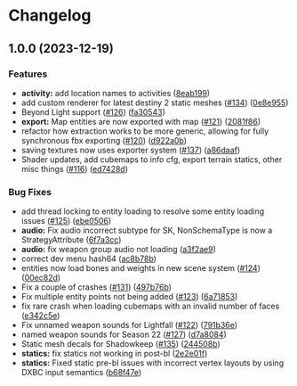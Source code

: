 # Changelog

## 1.0.0 (2023-12-19)


### Features

* **activity:** add location names to activities ([8eab199](https://github.com/DeltaDesigns/Charm/commit/8eab19977571bfbabe80d881e382f34464ec92b0))
* add custom renderer for latest destiny 2 static meshes ([#134](https://github.com/DeltaDesigns/Charm/issues/134)) ([0e8e955](https://github.com/DeltaDesigns/Charm/commit/0e8e9555a1466e8cb00d46febc295201eb9e9c5b))
* Beyond Light support ([#126](https://github.com/DeltaDesigns/Charm/issues/126)) ([fa30543](https://github.com/DeltaDesigns/Charm/commit/fa30543b16ec63776597ee74fc1a4540a128c260))
* **export:** Map entities are now exported with map ([#121](https://github.com/DeltaDesigns/Charm/issues/121)) ([2081f86](https://github.com/DeltaDesigns/Charm/commit/2081f8633e0b4eb7719b03ed9ef1ca28bdefb2db))
* refactor how extraction works to be more generic, allowing for fully synchronous fbx exporting ([#120](https://github.com/DeltaDesigns/Charm/issues/120)) ([d922a0b](https://github.com/DeltaDesigns/Charm/commit/d922a0b048d08f1d1b835ee0d79fdfe237fa89d2))
* saving textures now uses exporter system ([#137](https://github.com/DeltaDesigns/Charm/issues/137)) ([a86daaf](https://github.com/DeltaDesigns/Charm/commit/a86daaf03335e97ad98def8859c3051918b5c85b))
* Shader updates, add cubemaps to info cfg, export terrain statics, other misc things ([#116](https://github.com/DeltaDesigns/Charm/issues/116)) ([ed7428d](https://github.com/DeltaDesigns/Charm/commit/ed7428d39cb2386e84290fc39e6608836cb0a7a0))


### Bug Fixes

* add thread locking to entity loading to resolve some entity loading issues ([#125](https://github.com/DeltaDesigns/Charm/issues/125)) ([ebe0506](https://github.com/DeltaDesigns/Charm/commit/ebe0506ea1548f6395a1c70df9da2b316bd730ad))
* **audio:** Fix audio incorrect subtype for SK, NonSchemaType is now a StrategyAttribute ([6f7a3cc](https://github.com/DeltaDesigns/Charm/commit/6f7a3ccb9bfa96717530ac64adfe84e03ac14b3d))
* **audio:** fix weapon group audio not loading ([a3f2ae9](https://github.com/DeltaDesigns/Charm/commit/a3f2ae9ff65547ec76bb9e2003ddf7f157abca5c))
* correct dev menu hash64 ([ac8b78b](https://github.com/DeltaDesigns/Charm/commit/ac8b78b0719ab4ec3ce0bea45db3d80779a46ddc))
* entities now load bones and weights in new scene system ([#124](https://github.com/DeltaDesigns/Charm/issues/124)) ([00ec82d](https://github.com/DeltaDesigns/Charm/commit/00ec82d93db47f71d922b12b1c6a1df258c3fbd3))
* Fix a couple of crashes ([#131](https://github.com/DeltaDesigns/Charm/issues/131)) ([497b76b](https://github.com/DeltaDesigns/Charm/commit/497b76b0b66fbdb459b7ba238e07fdbbb1bdf4c7))
* Fix multiple entity points not being added ([#123](https://github.com/DeltaDesigns/Charm/issues/123)) ([6a71853](https://github.com/DeltaDesigns/Charm/commit/6a7185375e3ba552b390708700a621911a8aa651))
* fix rare crash when loading cubemaps with an invalid number of faces ([e342c5e](https://github.com/DeltaDesigns/Charm/commit/e342c5e4ab6a1a3a4b522a1ae33fd6250e8f455c))
* Fix unnamed weapon sounds for Lightfall ([#122](https://github.com/DeltaDesigns/Charm/issues/122)) ([791b36e](https://github.com/DeltaDesigns/Charm/commit/791b36e05b37e0440d8a7204113a52d1ff55d84a))
* named weapon sounds for Season 22 ([#127](https://github.com/DeltaDesigns/Charm/issues/127)) ([d7a8084](https://github.com/DeltaDesigns/Charm/commit/d7a80840cdb30b2872d2fb499879408f533879e9))
* Static mesh decals for Shadowkeep ([#135](https://github.com/DeltaDesigns/Charm/issues/135)) ([244508b](https://github.com/DeltaDesigns/Charm/commit/244508bde3648a65493e5192ff473526681b7e43))
* **statics:** fix statics not working in post-bl ([2e2e01f](https://github.com/DeltaDesigns/Charm/commit/2e2e01f085dcc95b363588321b9ab791d684647c))
* **statics:** Fixed static pre-bl issues with incorrect vertex layouts by using DXBC input semantics ([b68f47e](https://github.com/DeltaDesigns/Charm/commit/b68f47ec0cfebb063fcf6663e8fec53bbd30772a))
